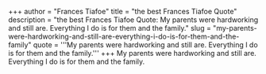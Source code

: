 +++
author = "Frances Tiafoe"
title = "the best Frances Tiafoe Quote"
description = "the best Frances Tiafoe Quote: My parents were hardworking and still are. Everything I do is for them and the family."
slug = "my-parents-were-hardworking-and-still-are-everything-i-do-is-for-them-and-the-family"
quote = '''My parents were hardworking and still are. Everything I do is for them and the family.'''
+++
My parents were hardworking and still are. Everything I do is for them and the family.
